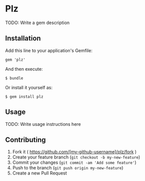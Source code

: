 # Plz

TODO: Write a gem description

## Installation

Add this line to your application's Gemfile:

    gem 'plz'

And then execute:

    $ bundle

Or install it yourself as:

    $ gem install plz

## Usage

TODO: Write usage instructions here

## Contributing

1. Fork it ( https://github.com/[my-github-username]/plz/fork )
2. Create your feature branch (`git checkout -b my-new-feature`)
3. Commit your changes (`git commit -am 'Add some feature'`)
4. Push to the branch (`git push origin my-new-feature`)
5. Create a new Pull Request
